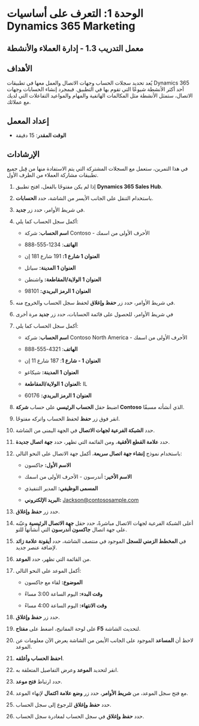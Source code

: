 ﻿---
lab:
    title: 'المعمل 1.3: إدارة العملاء والأنشطة'
    module: 'الوحدة 1: التعرف على أساسيات Dynamics 365 Marketing'
---

الوحدة 1: التعرف على أساسيات Dynamics 365 Marketing
========================

## معمل التدريب 1.3 - إدارة العملاء والأنشطة

## الأهداف

يُعد تحديد سجلات الحساب وجهات الاتصال والعمل معها في تطبيقات Dynamics 365 أحد أكثر الأنشطة شيوعًا التي تقوم بها في التطبيق. فبمجرد إنشاء الحسابات وجهات الاتصال، ستمثل الأنشطة مثل المكالمات الهاتفية والمهام والمواعيد التفاعلات التي لديك مع عملائك.

## إعداد المعمل

  - **الوقت المقدر**: 15 دقيقة

## الإرشادات

في هذا التمرين، ستعمل مع السجلات المشتركة التي يتم الاستفادة منها من قِبل جميع تطبيقات مشاركة العملاء من الطرف الأول. 

1. إذا لم يكن مفتوحًا بالفعل، افتح تطبيق **Dynamics 365 Sales Hub**. 

2. باستخدام التنقل على الجانب الأيسر من الشاشة، حدد **الحسابات**. 

3. في شريط الأوامر، حدد زر **جديد**.

4. أكمل سجل الحساب كما يلي:

	- **اسم الحساب**: شركة Contoso - الأحرف الأولى من اسمك

	- **الهاتف**: 1234-555-888

	- **العنوان 1 شارع 1:** 191 شارع 181 إن

	- **العنوان 1 المدينة:** سياتل

	- **العنوان 1 الولاية/المقاطعة:** واشنطن

	- **العنوان 1 الرمز البريدي:** 98101

5. في شريط الأوامر، حدد زر **حفظ وإغلاق** لحفظ سجل الحساب والخروج منه.

6. في شريط الأوامر، للحصول على قائمة الحسابات، حدد زر **جديد** مرة أخرى

7. أكمل سجل الحساب كما يلي:

	- **اسم الحساب**: شركة Contoso North America - الأحرف الأولى من اسمك

	- **الهاتف**: 4321-555-888

	- **العنوان 1 - شارع 1**: 187 شارع 11 إن

	- **العنوان 1 المدينة:** شيكاغو

	- **العنوان 1 الولاية/المقاطعة:** IL

	- **العنوان 1 الرمز البريدي:** 60176

8. اضبط حقل **الحساب الرئيسي** على حساب **شركة Contoso** الذي أنشأته مسبقًا. 

9. انقر فوق زر **حفظ** لحفظ الحساب واتركه مفتوحًا. 

10. حدد **الشبكة الفرعية لجهات الاتصال** في الجهة اليمنى من الشاشة. 

11. حدد **علامة القطع الأفقية**، ومن القائمة التي تظهر، حدد **جهة اتصال جديدة**. 

12. باستخدام نموذج **إنشاء جهة اتصال سريعة**، أكمل جهة الاتصال على النحو التالي:

	- **الاسم الأول:** جاكسون

	- **الاسم الأخير:** أندرسون - الأحرف الأولى من اسمك

	- **المسمى الوظيفي:** المدير التنفيذي

	- **البريد الإلكتروني:** Jackson@contososample.com

13. حدد زر **حفظ وإغلاق**.

14. أعلى الشبكة الفرعية لجهات الاتصال مباشرةً، حدد حقل **‏‏جهة الاتصال الرئيسية** وعيّنه على جهة اتصال **جاكسون أندرسون** التي أنشأتها للتو. 

15. في **المخطط الزمني للسجل** الموجود في منتصف الشاشة، حدد **أيقونة علامة زائد** لإضافة عنصر جديد. 

16. من القائمة التي تظهر، حدد **الموعد**.

17. أكمل الموعد على النحو التالي:

	- **الموضوع:** لقاء مع جاكسون

	- **وقت البدء:** اليوم الساعة 3:00 مساءً

	- **وقت الانتهاء:** اليوم الساعة 4:00 مساءً

18. حدد زر **حفظ وإغلاق**. 

19. على لوحة المفاتيح، اضغط على **مفتاح F5** لتحديث الشاشة. 

20. لاحظ أن **المساعد** الموجود على الجانب الأيمن من الشاشة يعرض الآن معلومات عن الموعد. 

21. **احفظ الحساب وأغلقه**. 

22. انقر لتحديد **الموعد** وعرض التفاصيل المتعلقة به. 

23. حدد ارتباط **فتح موعد**.

24. مع فتح سجل الموعد، من **شريط الأوامر**، حدد زر **وضع علامة اكتمال** لإنهاء الموعد. 

25. حدد **حفظ وإغلاق** للرجوع إلى سجل الحساب. 

26. حدد **حفظ وإغلاق** في سجل الحساب لمغادرة سجل الحساب. 
